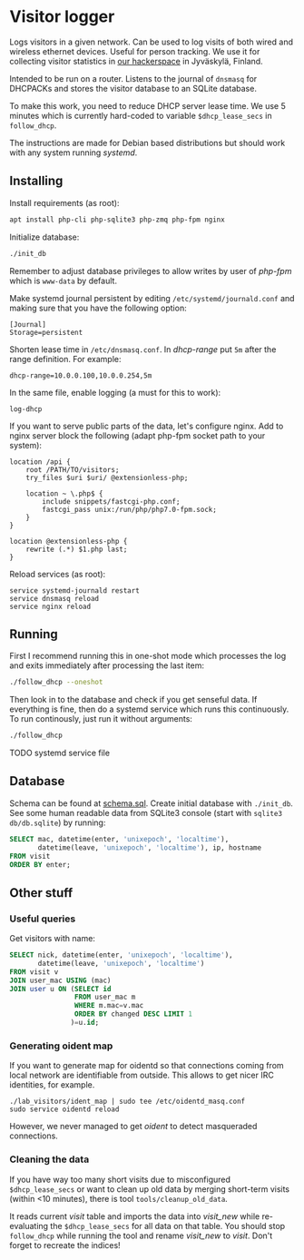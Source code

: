 <!-- -*- mode: markdown; -*- -->

# Visitor logger

Logs visitors in a given network. Can be used to log visits of both
wired and wireless ethernet devices. Useful for person tracking. We
use it for collecting visitor statistics in
[our hackerspace](http://jkl.hacklab.fi) in Jyväskylä, Finland.

Intended to be run on a router. Listens to the journal of `dnsmasq`
for DHCPACKs and stores the visitor database to an SQLite database.

To make this work, you need to reduce DHCP server lease time. We use 5
minutes which is currently hard-coded to variable `$dhcp_lease_secs`
in `follow_dhcp`.

The instructions are made for Debian based distributions but should
work with any system running *systemd*.

## Installing

Install requirements (as root):

```sh
apt install php-cli php-sqlite3 php-zmq php-fpm nginx
```

Initialize database:

```sh
./init_db
```

Remember to adjust database privileges to allow writes by user of
*php-fpm* which is `www-data` by default.

Make systemd journal persistent by editing
`/etc/systemd/journald.conf` and making sure that you have the
following option:

	[Journal]
	Storage=persistent

Shorten lease time in `/etc/dnsmasq.conf`. In *dhcp-range* put `5m`
after the range definition. For example:

	dhcp-range=10.0.0.100,10.0.0.254,5m

In the same file, enable logging (a must for this to work):

	log-dhcp

If you want to serve public parts of the data, let's configure
nginx. Add to nginx server block the following (adapt php-fpm socket
path to your system):

```
location /api {
	root /PATH/TO/visitors;
	try_files $uri $uri/ @extensionless-php;

	location ~ \.php$ {
		include snippets/fastcgi-php.conf;
		fastcgi_pass unix:/run/php/php7.0-fpm.sock;
	}
}

location @extensionless-php {
	rewrite (.*) $1.php last;
}
```

Reload services (as root):

	service systemd-journald restart
	service dnsmasq reload
	service nginx reload

## Running

First I recommend running this in one-shot mode which processes the
log and exits immediately after processing the last item:

```sh
./follow_dhcp --oneshot
```

Then look in to the database and check if you get senseful data. If
everything is fine, then do a systemd service which runs this
continuously. To run continously, just run it without arguments:

```sh
./follow_dhcp
```

TODO systemd service file

## Database

Schema can be found at [schema.sql](schema.sql). Create initial
database with `./init_db`. See some human readable data from SQLite3
console (start with `sqlite3 db/db.sqlite`) by running:

```sql
SELECT mac, datetime(enter, 'unixepoch', 'localtime'),
       datetime(leave, 'unixepoch', 'localtime'), ip, hostname
FROM visit
ORDER BY enter;
```

## Other stuff

### Useful queries

Get visitors with name:

```sql
SELECT nick, datetime(enter, 'unixepoch', 'localtime'),
       datetime(leave, 'unixepoch', 'localtime')
FROM visit v
JOIN user_mac USING (mac)
JOIN user u ON (SELECT id
                FROM user_mac m
                WHERE m.mac=v.mac
                ORDER BY changed DESC LIMIT 1
               )=u.id;
```

### Generating oident map

If you want to generate map for oidentd so that connections coming
from local network are identifiable from outside. This allows to get
nicer IRC identities, for example.

	./lab_visitors/ident_map | sudo tee /etc/oidentd_masq.conf
	sudo service oidentd reload

However, we never managed to get *oident* to detect masqueraded
connections.

### Cleaning the data

If you have way too many short visits due to misconfigured
`$dhcp_lease_secs` or want to clean up old data by merging short-term
visits (within <10 minutes), there is tool `tools/cleanup_old_data`.

It reads current *visit* table and imports the data into *visit\_new*
while re-evaluating the `$dhcp_lease_secs` for all data on that table.
You should stop `follow_dhcp` while running the tool and rename
*visit\_new* to *visit*. Don't forget to recreate the indices!
